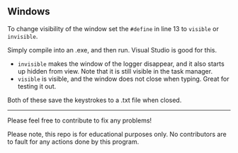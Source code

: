 ## Windows
To change visibility of the window set the `#define` in line 13 to `visible` or `invisible`.

Simply compile into an .exe, and then run. Visual Studio is good for this.

- `invisible` makes the window of the logger disappear, and it also starts up hidden from view. Note that it is still visible in the task manager.
- `visible` is visible, and the window does not close when typing. Great for testing it out.

Both of these save the keystrokes to a .txt file when closed.

---

Please feel free to contribute to fix any problems!

Please note, this repo is for educational purposes only. No contributors are to fault for any actions done by this program.
